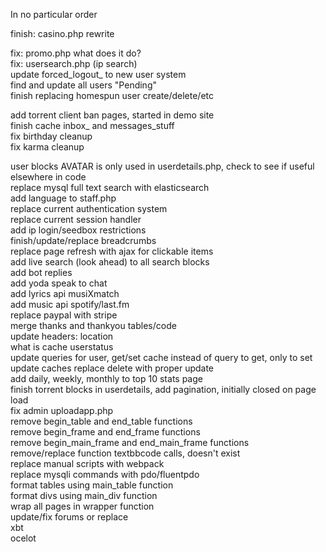 In no particular order  

finish: casino.php rewrite  


fix: promo.php what does it do?  
fix: usersearch.php (ip search)  
update forced_logout_ to new user system  
find and update all users "Pending"  
finish replacing homespun user create/delete/etc  

add torrent client ban pages, started in demo site  
finish cache inbox_ and messages_stuff  
fix birthday cleanup  
fix karma cleanup  


user blocks AVATAR is only used in userdetails.php, check to see if useful elsewhere in code  
replace mysql full text search with elasticsearch  
add language to staff.php  
replace current authentication system  
replace current session handler  
add ip login/seedbox restrictions  
finish/update/replace breadcrumbs  
replace page refresh with ajax for clickable items  
add live search (look ahead) to all search blocks  
add bot replies  
add yoda speak to chat  
add lyrics api musiXmatch  
add music api spotify/last.fm  
replace paypal with stripe  
merge thanks and thankyou tables/code  
update headers: location  
what is cache userstatus  
update queries for user, get/set cache instead of query to get, only to set  
update caches replace delete with proper update  
add daily, weekly, monthly to top 10 stats page  
finish torrent blocks in userdetails, add pagination, initially closed on page load  
fix admin uploadapp.php  
remove begin_table and end_table functions  
remove begin_frame and end_frame functions  
remove begin_main_frame and end_main_frame functions  
remove/replace function textbbcode calls, doesn't exist  
replace manual scripts with webpack  
replace mysqli commands with pdo/fluentpdo  
format tables using main_table function  
format divs using main_div function  
wrap all pages in wrapper function  
update/fix forums or replace  
xbt  
ocelot  
